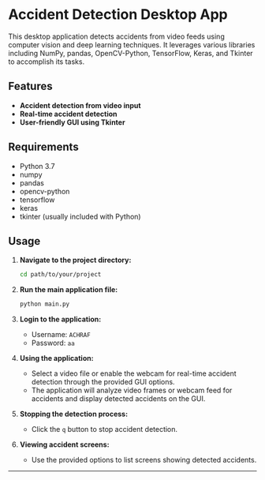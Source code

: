 # Accident Detection Desktop App

This desktop application detects accidents from video feeds using computer vision and deep learning techniques. It leverages various libraries including NumPy, pandas, OpenCV-Python, TensorFlow, Keras, and Tkinter to accomplish its tasks.

## Features

- **Accident detection from video input**
- **Real-time accident detection**
- **User-friendly GUI using Tkinter**

## Requirements

- Python 3.7
- numpy
- pandas
- opencv-python
- tensorflow
- keras
- tkinter (usually included with Python)

## Usage

1. **Navigate to the project directory:**

    ```bash
    cd path/to/your/project
    ```

2. **Run the main application file:**

    ```bash
    python main.py
    ```

3. **Login to the application:**
    - Username: `ACHRAF`
    - Password: `aa`

4. **Using the application:**
    - Select a video file or enable the webcam for real-time accident detection through the provided GUI options.
    - The application will analyze video frames or webcam feed for accidents and display detected accidents on the GUI.

5. **Stopping the detection process:**
    - Click the `q` button to stop accident detection.

6. **Viewing accident screens:**
    - Use the provided options to list screens showing detected accidents.

---

